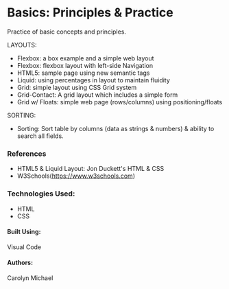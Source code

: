 # Basics: Principles & Practice

Practice of basic concepts and principles. 

LAYOUTS:

* Flexbox: a box example and a simple web layout
* Flexbox: flexbox layout with left-side Navigation
* HTML5: sample page using new semantic tags
* Liquid: using percentages in layout to maintain fluidity
* Grid: simple layout using CSS Grid system
* Grid-Contact: A grid layout which includes a simple form 
* Grid w/ Floats: simple web page (rows/columns) using positioning/floats

SORTING: 
* Sorting: Sort table by columns (data as strings & numbers) & ability to search all fields.

### References
* HTML5 & Liquid Layout: Jon Duckett's HTML & CSS 
* W3Schools(https://www.w3schools.com)

### Technologies Used:
* HTML
* CSS

#### Built Using:
Visual Code

#### Authors:
Carolyn Michael